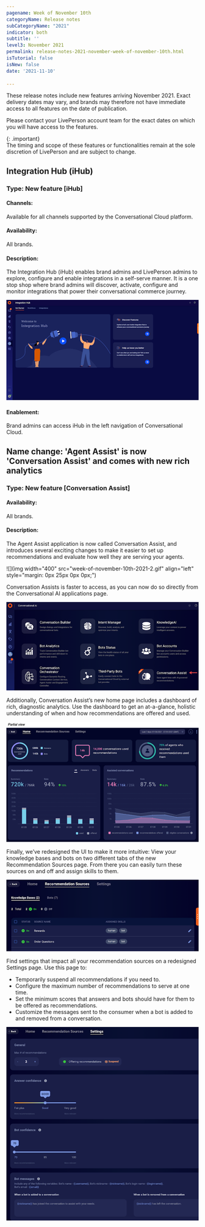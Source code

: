```yaml
---
pagename: Week of November 10th
categoryName: Release notes
subCategoryName: "2021"
indicator: both
subtitle: ''
level3: November 2021
permalink: release-notes-2021-november-week-of-november-10th.html
isTutorial: false
isNew: false
date: '2021-11-10'

---
```


These release notes include new features arriving November 2021. Exact delivery dates may vary, and brands may therefore not have immediate access to all features on the date of publication.

Please contact your LivePerson account team for the exact dates on which you will have access to the features.

{: .important}  
The timing and scope of these features or functionalities remain at the sole discretion of LivePerson and are subject to change.

## Integration Hub (iHub)
### Type: New feature [iHub]

#### Channels: 
Available for all channels supported by the Conversational Cloud platform.

#### Availability:
All brands.

#### Description:
The Integration Hub (iHub) enables brand admins and LivePerson admins to explore, configure and enable integrations in a self-serve manner. It is a one stop shop where brand admins will discover, activate, configure and monitor integrations that power their conversational commerce journey.

![](img/week-of-november-10th-2021-1.png)

#### Enablement:
Brand admins can access iHub in the left navigation of Conversational Cloud. 

## Name change: 'Agent Assist' is now 'Conversation Assist' and comes with new rich analytics
### Type: New feature [Conversation Assist]

#### Availability:
All brands.

#### Description:
The Agent Assist application is now called Conversation Assist, and introduces several exciting changes to make it easier to set up recommendations and evaluate how well they are serving your agents.

![](img width="400" src="week-of-november-10th-2021-2.gif" align="left" style="margin: 0px 25px 0px 0px;")

Conversation Assists is faster to access, as you can now do so directly from the Conversational AI applications page.

![](img/week-of-november-10th-2021-3.png)

Additionally, Conversation Assist’s new home page includes a dashboard of rich, diagnostic analytics. Use the dashboard to get an at-a-glance, holistic understanding of when and how recommendations are offered and used.

![](img/week-of-november-10th-2021-4.png)

Finally, we’ve redesigned the UI to make it more intuitive: View your knowledge bases and bots on two different tabs of the new Recommendation Sources page. From there you can easily turn these sources on and off and assign skills to them.

![](img/week-of-november-10th-2021-5.png)

Find settings that impact all your recommendation sources on a redesigned Settings page. Use this page to:

* Temporarily suspend all recommendations if you need to.
* Configure the maximum number of recommendations to serve at one time.
* Set the minimum scores that answers and bots should have for them to be offered as recommendations.
* Customize the messages sent to the consumer when a bot is added to and removed from a conversation.

![](img/week-of-november-10th-2021-6.png)
